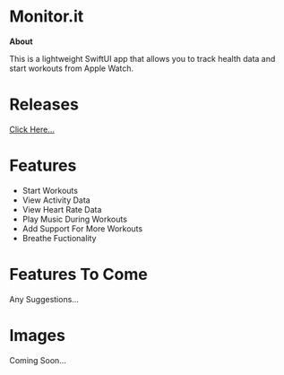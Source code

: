 # Monitor.it
**About**

This is a lightweight SwiftUI app that allows you to track health data and start workouts from Apple Watch.

# Releases

[Click Here...](https://github.com/markydoodled/Monitor.it/releases)

# Features

- Start Workouts
- View Activity Data
- View Heart Rate Data
- Play Music During Workouts
- Add Support For More Workouts
- Breathe Fuctionality

# Features To Come

Any Suggestions...

# Images

Coming Soon...
